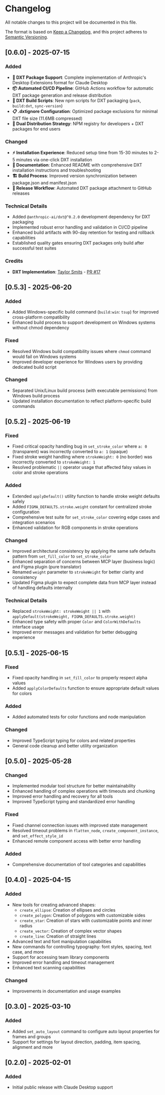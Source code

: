 # Changelog

All notable changes to this project will be documented in this file.

The format is based on [Keep a Changelog](https://keepachangelog.com/en/1.1.0/),
and this project adheres to [Semantic Versioning](https://semver.org/spec/v2.0.0.html).

## [0.6.0] - 2025-07-15

### Added
- **🚀 DXT Package Support**: Complete implementation of Anthropic's Desktop Extensions format for Claude Desktop
- **📦 Automated CI/CD Pipeline**: GitHub Actions workflow for automatic DXT package generation and release distribution
- **🔧 DXT Build Scripts**: New npm scripts for DXT packaging (`pack`, `build:dxt`, `sync-version`)
- **📋 .dxtignore Configuration**: Optimized package exclusions for minimal DXT file size (11.6MB compressed)
- **🎯 Dual Distribution Strategy**: NPM registry for developers + DXT packages for end users

### Changed
- **⚡ Installation Experience**: Reduced setup time from 15-30 minutes to 2-5 minutes via one-click DXT installation
- **📖 Documentation**: Enhanced README with comprehensive DXT installation instructions and troubleshooting
- **🏗️ Build Process**: Improved version synchronization between package.json and manifest.json
- **🔄 Release Workflow**: Automated DXT package attachment to GitHub releases

### Technical Details
- Added `@anthropic-ai/dxt@^0.2.0` development dependency for DXT packaging
- Implemented robust error handling and validation in CI/CD pipeline
- Enhanced build artifacts with 90-day retention for testing and rollback capabilities
- Established quality gates ensuring DXT packages only build after successful test suites

### Credits
- **DXT Implementation**: [Taylor Smits](https://github.com/smitstay) - [PR #17](https://github.com/arinspunk/claude-talk-to-figma-mcp/pull/17)

## [0.5.3] - 2025-06-20

### Added
- Added Windows-specific build command (`build:win`: `tsup`) for improved cross-platform compatibility
- Enhanced build process to support development on Windows systems without chmod dependency

### Fixed
- Resolved Windows build compatibility issues where `chmod` command would fail on Windows systems
- Improved developer experience for Windows users by providing dedicated build script

### Changed
- Separated Unix/Linux build process (with executable permissions) from Windows build process
- Updated installation documentation to reflect platform-specific build commands

## [0.5.2] - 2025-06-19

### Fixed
- Fixed critical opacity handling bug in `set_stroke_color` where `a: 0` (transparent) was incorrectly converted to `a: 1` (opaque)
- Fixed stroke weight handling where `strokeWeight: 0` (no border) was incorrectly converted to `strokeWeight: 1`
- Resolved problematic `||` operator usage that affected falsy values in color and stroke operations

### Added
- Extended `applyDefault()` utility function to handle stroke weight defaults safely
- Added `FIGMA_DEFAULTS.stroke.weight` constant for centralized stroke configuration
- Comprehensive test suite for `set_stroke_color` covering edge cases and integration scenarios
- Enhanced validation for RGB components in stroke operations

### Changed
- Improved architectural consistency by applying the same safe defaults pattern from `set_fill_color` to `set_stroke_color`
- Enhanced separation of concerns between MCP layer (business logic) and Figma plugin (pure translator)
- Renamed `weight` parameter to `strokeWeight` for better clarity and consistency
- Updated Figma plugin to expect complete data from MCP layer instead of handling defaults internally

### Technical Details
- Replaced `strokeWeight: strokeWeight || 1` with `applyDefault(strokeWeight, FIGMA_DEFAULTS.stroke.weight)`
- Enhanced type safety with proper `Color` and `ColorWithDefaults` interface usage
- Improved error messages and validation for better debugging experience

## [0.5.1] - 2025-06-15

### Fixed
- Fixed opacity handling in `set_fill_color` to properly respect alpha values
- Added `applyColorDefaults` function to ensure appropriate default values for colors

### Added
- Added automated tests for color functions and node manipulation

### Changed
- Improved TypeScript typing for colors and related properties
- General code cleanup and better utility organization

## [0.5.0] - 2025-05-28

### Changed
- Implemented modular tool structure for better maintainability
- Enhanced handling of complex operations with timeouts and chunking
- Improved error handling and recovery for all tools
- Improved TypeScript typing and standardized error handling

### Fixed
- Fixed channel connection issues with improved state management
- Resolved timeout problems in `flatten_node`, `create_component_instance`, and `set_effect_style_id`
- Enhanced remote component access with better error handling

### Added
- Comprehensive documentation of tool categories and capabilities

## [0.4.0] - 2025-04-15

### Added
- New tools for creating advanced shapes:
  - `create_ellipse`: Creation of ellipses and circles
  - `create_polygon`: Creation of polygons with customizable sides
  - `create_star`: Creation of stars with customizable points and inner radius
  - `create_vector`: Creation of complex vector shapes
  - `create_line`: Creation of straight lines
- Advanced text and font manipulation capabilities
- New commands for controlling typography: font styles, spacing, text case, and more
- Support for accessing team library components
- Improved error handling and timeout management
- Enhanced text scanning capabilities

### Changed
- Improvements in documentation and usage examples

## [0.3.0] - 2025-03-10

### Added
- Added `set_auto_layout` command to configure auto layout properties for frames and groups
- Support for settings for layout direction, padding, item spacing, alignment and more

## [0.2.0] - 2025-02-01

### Added
- Initial public release with Claude Desktop support
